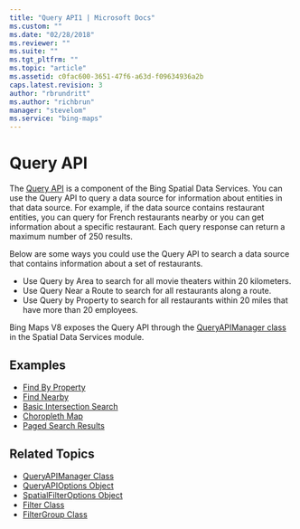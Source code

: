 ```yaml
---
title: "Query API1 | Microsoft Docs"
ms.custom: ""
ms.date: "02/28/2018"
ms.reviewer: ""
ms.suite: ""
ms.tgt_pltfrm: ""
ms.topic: "article"
ms.assetid: c0fac600-3651-47f6-a63d-f09634936a2b
caps.latest.revision: 3
author: "rbrundritt"
ms.author: "richbrun"
manager: "stevelom"
ms.service: "bing-maps"
---
```

# Query API
The [Query API](../spatial-data-services/query-api.md) is a component of the Bing Spatial Data Services. You can use the Query API to query a data source for information about entities in that data source. For example, if the data source contains restaurant entities, you can query for French restaurants nearby or you can get information about a specific restaurant. Each query response can return a maximum number of 250 results.

Below are some ways you could use the Query API to search a data source that contains information about a set of restaurants.

* Use Query by Area to search for all movie theaters within 20 kilometers. 
* Use Query Near a Route to search for all restaurants along a route.
* Use Query by Property to search for all restaurants within 20 miles that have more than 20 employees.

Bing Maps V8 exposes the Query API through the [QueryAPIManager class](../v8-web-control/queryapimanager-class.md) in the Spatial Data Services module.

## Examples

  * [Find By Property](../v8-web-control/find-by-property-example.md)
  * [Find Nearby](../v8-web-control/find-nearby-example.md)
  * [Basic Intersection Search](../v8-web-control/basic-intersection-search-example.md)
  * [Choropleth Map](../v8-web-control/choropleth-map-example.md)
  * [Paged Search Results](../v8-web-control/paged-search-results-example.md)

## Related Topics

  * [QueryAPIManager Class](../v8-web-control/queryapimanager-class.md)
  * [QueryAPIOptions Object](../v8-web-control/queryapioptions-object.md)
  * [SpatialFilterOptions Object](../v8-web-control/spatialfilteroptions-object.md)
  * [Filter Class](../v8-web-control/filter-class.md)
  * [FilterGroup Class](../v8-web-control/filtergroup-class.md)
   